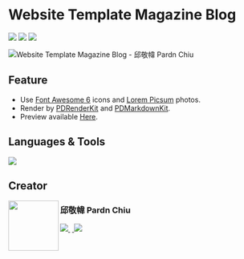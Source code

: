 # Website Template Magazine Blog

<img src="https://img.shields.io/github/repo-size/pardnchiu/web-magazine-blog?label=size&color=bb4444"> <img src="https://img.shields.io/github/license/pardnchiu/web-magazine-blog?label=license&color=44bb44"> <img src="https://img.shields.io/badge/creator-邱敬幃%20Pardn%20Chiu-4444bb">

![Website Template Magazine Blog - 邱敬幃 Pardn Chiu](https://repository-images.githubusercontent.com/667939292/6c3da983-1369-4941-8a6f-61f602fe6529)

## Feature

- Use [Font Awesome 6](https://fontawesome.com/v6/search) icons and [Lorem Picsum](https://picsum.photos) photos.
- Render by [PDRenderKit](https://pardnchiu.github.io/PDRenderKit/) and [PDMarkdownKit](https://pardnchiu.github.io/PDMarkdownKit/).
- Preview available [Here](https://pardnchiu.github.io/web-magazine-blog/).

## Languages & Tools

![](https://skillicons.dev/icons?i=html,css,sass,javascript,vscode)

## Creator

<a href="https://pardn.io">
<img align="left" src="https://pardn.io/image/head-s.jpg" width="100" height="100">
</a>

### 邱敬幃 Pardn Chiu

<a href="mailto:mail@pardn.ltd">
<img src="https://pardn.io/image/mail.svg">
</a>&nbsp<a href="https://linkedin.com/in/pardnchiu">
<img src="https://skillicons.dev/icons?i=linkedin">
</a>




